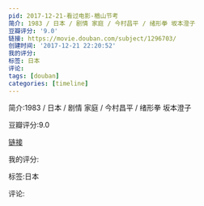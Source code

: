 ```yaml
---
pid: 2017-12-21-看过电影-楢山节考
简介: 1983 / 日本 / 剧情 家庭 / 今村昌平 / 绪形拳 坂本澄子
豆瓣评分: '9.0'
链接: https://movie.douban.com/subject/1296703/
创建时间: '2017-12-21 22:20:52'
我的评分:
标签: 日本
评论:
tags: [douban]
categories: [timeline]
---
```

简介:1983 / 日本 / 剧情 家庭 / 今村昌平 / 绪形拳 坂本澄子

豆瓣评分:9.0

[链接](https://movie.douban.com/subject/1296703/)

我的评分:

标签:日本

评论:

